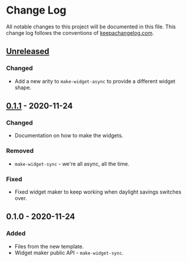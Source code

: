 # Change Log
All notable changes to this project will be documented in this file. This change log follows the conventions of [keepachangelog.com](http://keepachangelog.com/).

## [Unreleased]
### Changed
- Add a new arity to `make-widget-async` to provide a different widget shape.

## [0.1.1] - 2020-11-24
### Changed
- Documentation on how to make the widgets.

### Removed
- `make-widget-sync` - we're all async, all the time.

### Fixed
- Fixed widget maker to keep working when daylight savings switches over.

## 0.1.0 - 2020-11-24
### Added
- Files from the new template.
- Widget maker public API - `make-widget-sync`.

[Unreleased]: https://github.com/your-name/pathom-smart-maps/compare/0.1.1...HEAD
[0.1.1]: https://github.com/your-name/pathom-smart-maps/compare/0.1.0...0.1.1
